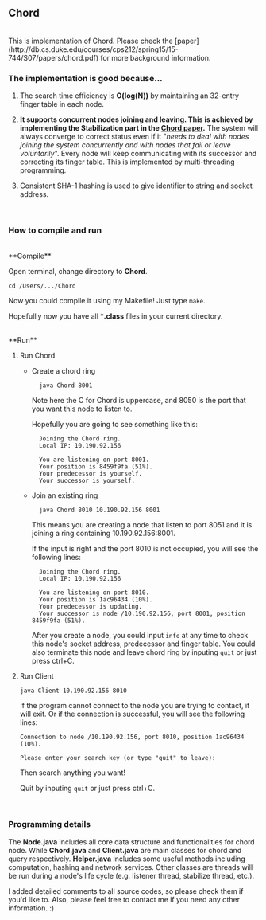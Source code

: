 <h2>Chord</h2>
<br>
This is implementation of Chord. Please check the [paper](http://db.cs.duke.edu/courses/cps212/spring15/15-744/S07/papers/chord.pdf) for more background information.

<br>
<h3>The implementation is good because...</h3>

1.	The search time efficiency is **O(log(N))** by maintaining an 32-entry finger table in each node.

2.	**It supports concurrent nodes joining and leaving. This is achieved by implementing the Stabilization part in the [Chord paper](http://db.cs.duke.edu/courses/cps212/spring15/15-744/S07/papers/chord.pdf).** The system will always converge to correct status even if it "*needs to deal with nodes joining the system concurrently and with nodes that fail or leave voluntarily*". Every node will keep communicating with its successor and correcting its finger table. This is implemented by multi-threading programming.

3.	Consistent SHA-1 hashing is used to give identifier to string and socket address.


<br>
<h3>How to compile and run</h3>

<br>
**Compile**

Open terminal, change directory to **Chord**.

	cd /Users/.../Chord

Now you could compile it using my Makefile! Just type `make`.
	
Hopefullly now you have all ***.class** files in your current directory.

<br>
**Run**

1.	Run Chord
	
	- Create a chord ring
		
			java Chord 8001
	  
	  Note here the C for Chord is uppercase, and 8050 is the port that you want this node to listen to.	
	  
	  Hopefully you are going to see something like this:
	  
	  		Joining the Chord ring.
			Local IP: 10.190.92.156

			You are listening on port 8001.
			Your position is 8459f9fa (51%).
			Your predecessor is yourself.
			Your successor is yourself.

	
	- Join an existing ring
	
			java Chord 8010 10.190.92.156 8001
	
	  This means you are creating a node that listen to port 8051 and it is joining a ring containing 10.190.92.156:8001.
	  
	 
	  If the input is right and the port 8010 is not occupied, you will see the following lines:
	  
	  
	  		Joining the Chord ring.
			Local IP: 10.190.92.156

			You are listening on port 8010.
			Your position is 1ac96434 (10%).
			Your predecessor is updating.
			Your successor is node /10.190.92.156, port 8001, position 8459f9fa (51%).
	  		
	  
	  After you create a node, you could input `info` at any time to check this node's socket address, predecessor and finger table. You could also terminate this node and leave chord ring by inputing `quit` or just press ctrl+C.

2.	Run Client
	
		java Client 10.190.92.156 8010
	
	If the program cannot connect to the node you are trying to contact, it will exit. Or if the connection is successful, you will see the following lines:
		
		Connection to node /10.190.92.156, port 8010, position 1ac96434 (10%).

		Please enter your search key (or type "quit" to leave):
	
	Then search anything you want! 
	
	Quit by inputing `quit` or just press ctrl+C.
	
<br>	
<h3>Programming details</h3>

The **Node.java** includes all core data structure and functionalities for chord node. While **Chord.java** and **Client.java** are main classes for chord and query respectively. **Helper.java** includes some useful methods including computation, hashing and network services. Other classes are threads will be run during a node's life cycle (e.g. listener thread, stabilize thread, etc.).

I added detailed comments to all source codes, so please check them if you'd like to. Also, please feel free to contact me if you need any other information. :)


<br>